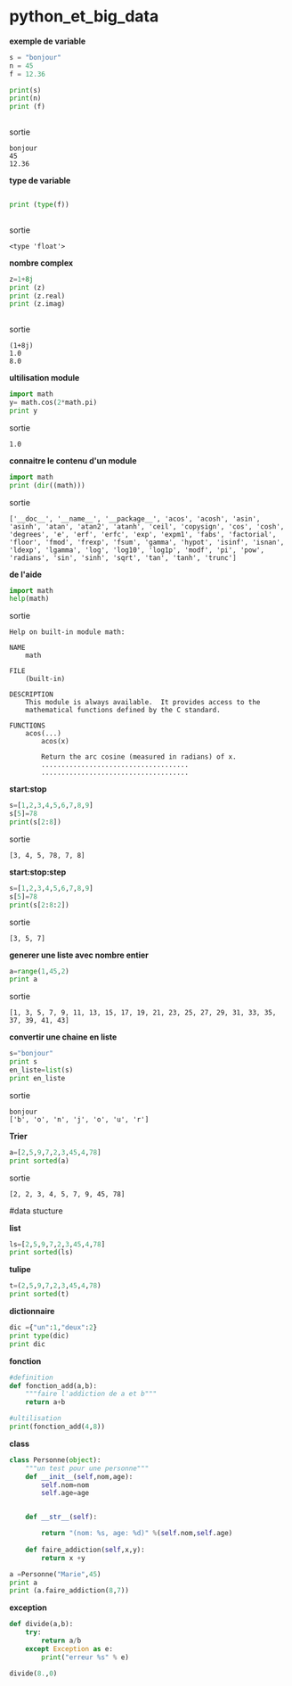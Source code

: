 # python_et_big_data

**exemple de variable**

```python
s = "bonjour"
n = 45
f = 12.36

print(s)
print(n)
print (f)
  
```
sortie
```
bonjour
45
12.36
```

**type de variable**

```python

print (type(f))
  
```
sortie
```
<type 'float'>
```
**nombre complex**

```python
z=1+8j
print (z)
print (z.real)
print (z.imag)
  
```
sortie
```
(1+8j)
1.0
8.0
```
**ultilisation module**

```python
import math
y= math.cos(2*math.pi)
print y
```
sortie
```
1.0
```
**connaitre le contenu d'un module**

```python
import math
print (dir((math)))
```
sortie
```
['__doc__', '__name__', '__package__', 'acos', 'acosh', 'asin', 'asinh', 'atan', 'atan2', 'atanh', 'ceil', 'copysign', 'cos', 'cosh', 'degrees', 'e', 'erf', 'erfc', 'exp', 'expm1', 'fabs', 'factorial', 'floor', 'fmod', 'frexp', 'fsum', 'gamma', 'hypot', 'isinf', 'isnan', 'ldexp', 'lgamma', 'log', 'log10', 'log1p', 'modf', 'pi', 'pow', 'radians', 'sin', 'sinh', 'sqrt', 'tan', 'tanh', 'trunc']

```
**de l'aide**

```python
import math
help(math)
```
sortie
```
Help on built-in module math:

NAME
    math

FILE
    (built-in)

DESCRIPTION
    This module is always available.  It provides access to the
    mathematical functions defined by the C standard.

FUNCTIONS
    acos(...)
        acos(x)
        
        Return the arc cosine (measured in radians) of x.
        .....................................
        .....................................
```

**start:stop**

```python
s=[1,2,3,4,5,6,7,8,9]
s[5]=78
print(s[2:8])
```
sortie
```
[3, 4, 5, 78, 7, 8]
```
**start:stop:step**
```python
s=[1,2,3,4,5,6,7,8,9]
s[5]=78
print(s[2:8:2])
```
sortie
```
[3, 5, 7]
```
**generer une liste avec nombre entier**
```python
a=range(1,45,2)
print a
```
sortie
```
[1, 3, 5, 7, 9, 11, 13, 15, 17, 19, 21, 23, 25, 27, 29, 31, 33, 35, 37, 39, 41, 43]
```
**convertir une chaine en liste**

```python
s="bonjour"
print s
en_liste=list(s)
print en_liste
```
sortie
```
bonjour
['b', 'o', 'n', 'j', 'o', 'u', 'r']
```
**Trier**

```python
a=[2,5,9,7,2,3,45,4,78]
print sorted(a)
```
sortie
```
[2, 2, 3, 4, 5, 7, 9, 45, 78]
```
#data stucture

**list**
```python
ls=[2,5,9,7,2,3,45,4,78]
print sorted(ls)
```
**tulipe**
```python
t=(2,5,9,7,2,3,45,4,78)
print sorted(t)
```
**dictionnaire**
```python
dic ={"un":1,"deux":2}
print type(dic)
print dic
```
**fonction**
```python
#definition
def fonction_add(a,b):
    """faire l'addiction de a et b"""
    return a+b

#ultilisation
print(fonction_add(4,8))
```
**class**
```python
class Personne(object):
    """un test pour une personne"""
    def __init__(self,nom,age):
        self.nom=nom
        self.age=age


    def __str__(self):

        return "(nom: %s, age: %d)" %(self.nom,self.age)
    
    def faire_addiction(self,x,y):
        return x +y

a =Personne("Marie",45)
print a
print (a.faire_addiction(8,7))
```
**exception**
```python
def divide(a,b):
    try:
        return a/b
    except Exception as e:
        print("erreur %s" % e)

divide(8.,0)
```